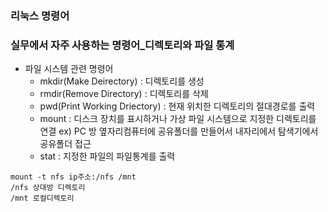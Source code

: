 ### 리눅스 명령어
### 실무에서 자주 사용하는 명령어_디렉토리와 파일 통계
- 파일 시스템 관련 명령어
  - mkdir(Make Deirectory) : 디렉토리를 생성
  - rmdir(Remove Directory) : 디렉토리를 삭제
  - pwd(Print Working Driectory) : 현재 위치한 디렉토리의 절대경로를 출력
  - mount : 디스크 장치를 표시하거나 가상 파일 시스템으로 지정한 디렉토리를 연결
     ex) PC 방 옆자리컴퓨터에  공유폴더를 만들어서 내자리에서 탐색기에서 공유폴더 접근
  - stat : 지정한 파일의 파일통계를 출력

```shell
mount -t nfs ip주소:/nfs /mnt      
/nfs 상대방 디렉토리
/mnt 로컬디렉토리
```
